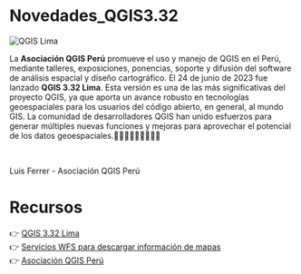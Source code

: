 # Novedades_QGIS3.32

![QGIS Lima](https://www.qgis.org/es/_static/images/qgisorg_banner332.png?t=jun2023)

La **Asociación QGIS Perú** promueve el uso y manejo de QGIS en el Perú, mediante talleres, exposiciones, ponencias, soporte y difusión del software de análisis espacial y diseño cartográfico. El 24 de junio de 2023 fue lanzado **QGIS 3.32 Lima**. Esta versión es una de las más significativas del proyecto QGIS, ya que aporta un avance robusto en tecnologías geoespaciales para los usuarios del código abierto, en general, al mundo GIS. La comunidad de desarrolladores QGIS han unido esfuerzos para generar múltiples nuevas funciones y mejoras para aprovechar el potencial de los datos geoespaciales.👨🏽‍💻👩🏻‍💻🧑🏼‍💻

<br />

Luis Ferrer - Asociación QGIS Perú

# Recursos 

 👉 [QGIS 3.32 Lima](https://qgis.org/es/site/forusers/download.html)
 <br />
 👉 [Servicios WFS para descargar información de mapas](https://www.geoidep.gob.pe/catalogo-nacional-de-servicios-web/servicios-de-publicacion-de-objetos-wfs)
 <br />
 👉 [Asociación QGIS Perú](https://qgis.pe)

